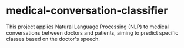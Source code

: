 # medical-conversation-classifier
This project applies Natural Language Processing (NLP) to medical conversations between doctors and patients, aiming to predict specific classes based on the doctor's speech.

